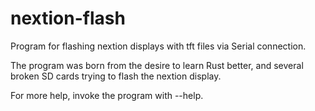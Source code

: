 # nextion-flash

Program for flashing nextion displays with tft files via Serial connection.

The program was born from the desire to learn Rust better, and several
broken SD cards trying to flash the nextion display.

For more help, invoke the program with --help.

